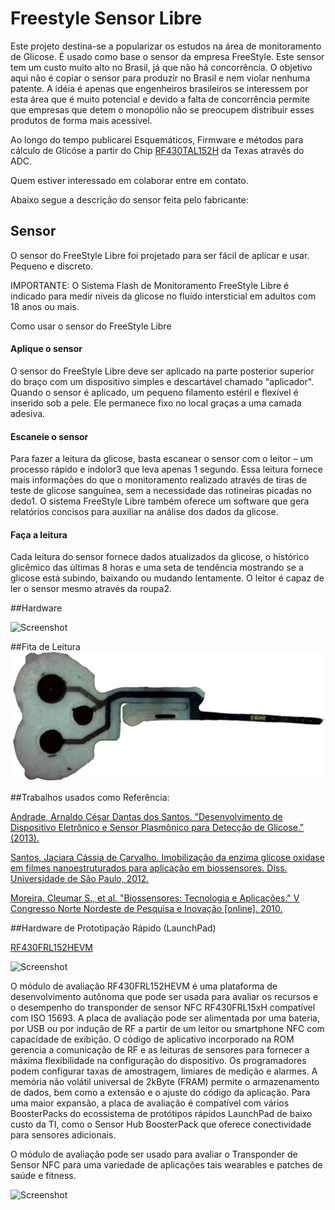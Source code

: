 # Freestyle Sensor Libre

Este projeto destina-se a popularizar os estudos na área de monitoramento de Glicose. É usado como base o sensor da empresa FreeStyle. Este sensor tem um custo muito alto no Brasil, já que não há concorrência.
O objetivo aqui não é copiar o sensor para produzir no Brasil e nem violar nenhuma patente. A idéia é apenas que engenheiros brasileiros se interessem por esta área que é muito potencial e devido a falta de concorrência permite que empresas que detem o monopólio não se preocupem distribuir esses produtos de forma mais acessível.

Ao longo do tempo publicarei Esquemáticos, Firmware e métodos para cálculo de Glicóse a partir do Chip [RF430TAL152H](http://www.ti.com/product/RF430FRL152H/technicaldocuments) da Texas através do ADC.


Quem estiver interessado em colaborar entre em contato.

Abaixo segue a descrição do sensor feita pelo fabricante:

## Sensor

O sensor do FreeStyle Libre foi projetado para ser fácil de aplicar e usar. Pequeno e discreto.

IMPORTANTE: O Sistema Flash de Monitoramento FreeStyle Libre é indicado para medir níveis da glicose no fluído intersticial em adultos com 18 anos ou mais.

Como usar o sensor do FreeStyle Libre

#### Aplique o sensor
O sensor do FreeStyle Libre deve ser aplicado na parte posterior superior do braço com um dispositivo simples e descartável chamado "aplicador". Quando o sensor é aplicado, um pequeno filamento estéril e flexível é inserido sob a pele. Ele permanece fixo no local graças a uma camada adesiva.

#### Escaneie o sensor
Para fazer a leitura da glicose, basta escanear o sensor com o leitor – um processo rápido e indolor3 que leva apenas 1 segundo. Essa leitura fornece mais informações do que o monitoramento realizado através de tiras de teste de glicose sanguínea, sem a necessidade das rotineiras picadas no dedo1. O sistema FreeStyle Libre também oferece um software que gera relatórios concisos para auxiliar na análise dos dados da glicose.

#### Faça a leitura
Cada leitura do sensor fornece dados atualizados da glicose, o histórico glicêmico das últimas 8 horas e uma seta de tendência mostrando se a glicose está subindo, baixando ou mudando lentamente. O leitor é capaz de ler o sensor mesmo através da roupa2.


##Hardware

![Screenshot](HW-FreestyleSensorLibre/draw_1116_1.png)

##Fita de Leitura
![Screenshot](HW-FreestyleSensorLibre/draw_1116-40.png)

##Trabalhos usados como Referência:

[Andrade, Arnaldo César Dantas dos Santos. "Desenvolvimento de Dispositivo Eletrônico e Sensor Plasmônico para Detecção de Glicose." (2013).](http://repositorio.ufpe.br/handle/123456789/12213)

[Santos, Jaciara Cássia de Carvalho. Imobilização da enzima glicose oxidase em filmes nanoestruturados para aplicação em biossensores. Diss. Universidade de São Paulo, 2012.](http://www.teses.usp.br/teses/disponiveis/76/76131/tde-11102012-163617/en.php)

[Moreira, Cleumar S., et al. "Biossensores: Tecnologia e Aplicações." V Congresso Norte Nordeste de Pesquisa e Inovação [online]. 2010.](http://www.biologia.seed.pr.gov.br/arquivos/File/biotecnologia/biosensores.pdf)

##Hardware de Prototipação Rápido (LaunchPad)

[RF430FRL152HEVM](http://www.ti.com/tool/RF430FRL152HEVM)

![Screenshot](http://www.ti.com/diagrams/med_rf430frl152hevm_rf430frl152hevm-1.jpg)

O módulo de avaliação RF430FRL152HEVM é uma plataforma de desenvolvimento autônoma que pode ser usada para avaliar os recursos e o desempenho do transponder de sensor NFC RF430FRL15xH compatível com ISO 15693. A placa de avaliação pode ser alimentada por uma bateria, por USB ou por indução de RF a partir de um leitor ou smartphone NFC com capacidade de exibição. O código de aplicativo incorporado na ROM gerencia a comunicação de RF e as leituras de sensores para fornecer a máxima flexibilidade na configuração do dispositivo. Os programadores podem configurar taxas de amostragem, limiares de medição e alarmes. A memória não volátil universal de 2kByte (FRAM) permite o armazenamento de dados, bem como a extensão e o ajuste do código da aplicação. Para uma maior expansão, a placa de avaliação é compatível com vários BoosterPacks do ecossistema de protótipos rápidos LaunchPad de baixo custo da TI, como o Sensor Hub BoosterPack que oferece conectividade para sensores adicionais.

O módulo de avaliação pode ser usado para avaliar o Transponder de Sensor NFC para uma variedade de aplicações tais wearables e patches de saúde e fitness.

![Screenshot](https://www.element14.com/community/dtss-images/uploads/devtool/diagram/large/9e1865ffe1909dbc011ffe36c0c5c85e.png)



